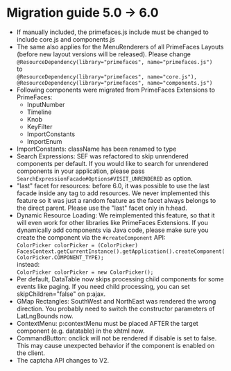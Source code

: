 # Migration guide 5.0 -> 6.0

* If manually included, the primefaces.js include must be changed to include core.js and components.js
* The same also applies for the MenuRenderers of all PrimeFaces Layouts (before new layout versions will be released). 
  Please change  
  `@ResourceDependency(library="primefaces", name="primefaces.js")`  
  to  
  `@ResourceDependency(library="primefaces", name="core.js"),  
    @ResourceDependency(library="primefaces", name="components.js")`  
* Following components were migrated from PrimeFaces Extensions to PrimeFaces:
  - InputNumber
  - Timeline
  - Knob
  - KeyFilter
  - ImportConstants
  - ImportEnum
* ImportConstants: className has been renamed to type
* Search Expressions: SEF was refactored to skip unrendered components per default. If you would like to search for unrendered components in your application, please pass `SearchExpressionFacade#Options#VISIT_UNRENDERED` as option.
* "last" facet for resources: before 6.0, it was possible to use the last facade inside any tag to add resources. We never implemented this feature so it was just a random feature as the facet always belongs to the direct parent. Please use the "last" facet only in h:head.
* Dynamic Resource Loading: We reimplemented this feature, so that it will even work for other libraries like PrimeFaces Extensions. If you dynamically add components via Java code, please make sure you create the component via the `#createComponent` API:  
`ColorPicker colorPicker = (ColorPicker) FacesContext.getCurrentInstance().getApplication().createComponent(ColorPicker.COMPONENT_TYPE);`  
instead:  
`ColorPicker colorPicker = new ColorPicker();`  
* Per default, DataTable now skips processing child components for some events like paging. If you need child processing, you can set skipChildren="false" on p:ajax.
* GMap Rectangles: SouthWest and NorthEast was rendered the wrong direction. You probably need to switch the constructor parameters of LatLngBounds now.
* ContextMenu: p:contextMenu must be placed AFTER the target component (e.g. datatable) in the xhtml now.
* CommandButton: onclick will not be rendered if disable is set to false. This may cause unexpected behavior if the component is enabled on the client.
* The captcha API changes to V2.
